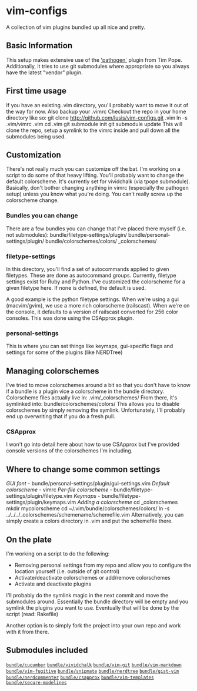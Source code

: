 vim-configs
===========

A collection of vim plugins bundled up all nice and pretty.

Basic Information
------------
This setup makes extensive use of the ['pathogen`](http://github.com/tpope/vim-pathogen) plugin from Tim Pope.
Additionally, it tries to use git submodules where appropriate so you always have the latest "vendor" plugin.

First time usage
----------------
If you have an existing .vim directory, you'll probably want to move it out of the way for now. Also backup your .vimrc
Checkout the repo in your home directory like so:
	git clone http://github.com/lusis/vim-configs.git .vim
	ln -s .vim/vimrc .vim
	cd .vim
	git submodule init
	git submodule update
This will clone the repo, setup a symlink to the vimrc inside and pull down all the submodules being used.

Customization
-------------
There's not really much you can customize off the bat. I'm working on a script to do some of that heavy lifting.
You'll probably want to change the default colorscheme. It's currently set for vividchalk (via tpope submodule).
Basically, don't bother changing anything in vimrc (especially the pathogen setup) unless you know what you're doing.
You can't really screw up the colorscheme change.

### Bundles you can change
There are a few bundles you can change that I've placed there myself (i.e. not submodules):
	bundle/filetype-settings/plugin/
	bundle/personal-settings/plugin/
	bundle/colorschemes/colors/
	_colorschemes/

### filetype-settings
In this directory, you'll find a set of autocommands applied to given filetypes. These are done as autocommand groups.
Currently, filetype settings exist for Ruby and Python. I've customized the colorscheme for a given filetype here. If none is defined, the default is used.

A good example is the python filetype settings. When we're using a gui (macvim/gvim), we use a more rich colorscheme (railscast).
When we're on the console, it defaults to a version of railscast converted for 256 color consoles. This was done using the CSApprox plugin.

### personal-settings
This is where you can set things like keymaps, gui-specific flags and settings for some of the plugins (like NERDTree)

Managing colorschemes
---------------------
I've tried to move colorschemes around a bit so that you don't have to know if a bundle is a plugin vice a colorscheme in the bundle directory.
Colorscheme files actually live in:
	.vim/_colorschemes/<schemename>
From there, it's symlinked into:
	bundle/colorschemes/colors/
This allows you to disable colorschemes by simply removing the symlink. Unfortunately, I'll probably end up overwriting that if you do a fresh pull.
### CSApprox
I won't go into detail here about how to use CSApprox but I've provided console versions of the colorschemes I'm including.

Where to change some common settings
------------------------------------
*GUI font* - bundle/personal-settings/plugin/gui-settings.vim
*Default colorscheme* - vimrc
*Per-file colorscheme* - bundle/filetype-settings/plugin/filetype.vim
*Keymaps* - bundle/filetype-settings/plugin/keymaps.vim
*Adding a colorscheme*
	cd _colorschemes
	mkdir mycolorscheme
	<add colorscheme file>
	cd ~/.vim/bundle/colorschemes/colors/
	ln -s ../../../_colorschemes/schemename/schemefile.vim
Alternatively, you can simply create a colors directory in .vim and put the schemefile there.

On the plate
------------
I'm working on a script to do the following:
- Removing personal settings from my repo and allow you to configure the location yourself (i.e. outside of git control)
- Activate/deactivate colorschemes or add/remove colorschemes
- Activate and deactivate plugins

I'll probably do the symlink magic in the next commit and move the submodules around. Essentially the bundle directory will be empty and you symlink the plugins you want to use. Eventually that will be done by the script (read: Rakefile)

Another option is to simply fork the project into your own repo and work with it from there.

Submodules included
-------------------
[`bundle/cucumber`](http://github.com/tpope/vim-cucumber.git)
[`bundle/vividchalk`](http://github.com/tpope/vim-vividchalk.git)
[`bundle/vim-git`](http://github.com/tpope/vim-git.git)
[`bundle/vim-markdown`](http://github.com/tpope/vim-markdown.git)
[`bundle/vim-fugitive`](http://github.com/tpope/vim-fugitive.git)
[`bundle/snipmate`](http://github.com/msanders/snipmate.vim.git)
[`bundle/nerdtree`](http://github.com/scrooloose/nerdtree.git)
[`bundle/gist-vim`](http://github.com/mattn/gist-vim.git)
[`bundle/nerdcommenter`](http://github.com/scrooloose/nerdcommenter.git)
[`bundle/csapprox`](http://github.com/godlygeek/csapprox.git)
[`bundle/vim-templates`](http://github.com/hariton/simple-vim-templates.git)
[`bundle/secure-modelines`](http://github.com/ciaranm/securemodelines.git)
